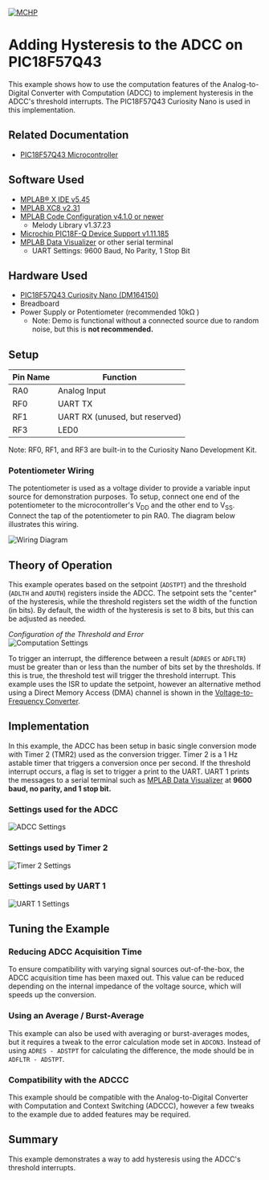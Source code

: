 <!-- Please do not change this logo with link -->
[![MCHP](images/microchip.png)](https://www.microchip.com)

# Adding Hysteresis to the ADCC on PIC18F57Q43

This example shows how to use the computation features of the Analog-to-Digital Converter with Computation (ADCC) to implement hysteresis in the ADCC's threshold interrupts. The PIC18F57Q43 Curiosity Nano is used in this implementation.

## Related Documentation

* [PIC18F57Q43 Microcontroller](https://www.microchip.com/wwwproducts/en/PIC18F57Q43?utm_source=GitHub&utm_medium=TextLink&utm_campaign=MCU8_MMTCha_PIC18FQ43&utm_content=pic18f57q43-hysteresis-adcc-mplab-mcc-github)

## Software Used

* [MPLAB® X IDE v5.45](https://www.microchip.com/en-us/development-tools-tools-and-software/mplab-x-ide?utm_source=GitHub&utm_medium=TextLink&utm_campaign=MCU8_MMTCha_PIC18FQ43&utm_content=pic18f57q43-hysteresis-adcc-mplab-mcc-github)
* [MPLAB XC8 v2.31](https://www.microchip.com/en-us/development-tools-tools-and-software/mplab-xc-compilers?utm_source=GitHub&utm_medium=TextLink&utm_campaign=MCU8_MMTCha_PIC18FQ43&utm_content=pic18f57q43-hysteresis-adcc-mplab-mcc-github)
* [MPLAB Code Configuration v4.1.0 or newer](https://www.microchip.com/mplab/mplab-code-configurator?utm_source=GitHub&utm_medium=TextLink&utm_campaign=MCU8_MMTCha_PIC18FQ43&utm_content=pic18f57q43-hysteresis-adcc-mplab-mcc-github)
  * Melody Library v1.37.23
* [Microchip PIC18F-Q Device Support v1.11.185](https://packs.download.microchip.com/)
* [MPLAB Data Visualizer](https://www.microchip.com/en-us/development-tools-tools-and-software/embedded-software-center/mplab-data-visualizer?utm_source=GitHub&utm_medium=TextLink&utm_campaign=MCU8_MMTCha_PIC18FQ43&utm_content=pic18f57q43-hysteresis-adcc-mplab-mcc-github) or other serial terminal
  * UART Settings: 9600 Baud, No Parity, 1 Stop Bit

## Hardware Used

* [PIC18F57Q43 Curiosity Nano (DM164150)](https://www.microchip.com/developmenttools/ProductDetails/DM164150?utm_source=GitHub&utm_medium=TextLink&utm_campaign=MCU8_MMTCha_PIC18FQ43&utm_content=pic18f57q43-hysteresis-adcc-mplab-mcc-github)
* Breadboard
* Power Supply or Potentiometer (recommended 10k&#8486; )
  * Note: Demo is functional without a connected source due to random noise, but this is **not recommended.**

## Setup

| Pin Name | Function
| -------- | --------
| RA0      | Analog Input
| RF0      | UART TX
| RF1      | UART RX (unused, but reserved)
| RF3      | LED0

Note: RF0, RF1, and RF3 are built-in to the Curiosity Nano Development Kit.

### Potentiometer Wiring

The potentiometer is used as a voltage divider to provide a variable input source for demonstration purposes. To setup, connect one end of the potentiometer to the microcontroller's V<sub>DD</sub> and the other end to V<sub>SS</sub>. Connect the tap of the potentiometer to pin RA0. The diagram below illustrates this wiring.

![Wiring Diagram](./images/wiring.png)

## Theory of Operation

This example operates based on the setpoint (`ADSTPT`) and the threshold (`ADLTH` and `ADUTH`) registers inside the ADCC. The setpoint sets the "center" of the hysteresis, while the threshold registers set the width of the function (in bits). By default, the width of the hysteresis is set to 8 bits, but this can be adjusted as needed.

*Configuration of the Threshold and Error*  
![Computation Settings](./images/computationSettings.PNG)  

To trigger an interrupt, the difference between a result (`ADRES` or `ADFLTR`) must be greater than or less than the number of bits set by the thresholds. If this is true, the threshold test will trigger the threshold interrupt. This example uses the ISR to update the setpoint, however an alternative method using a Direct Memory Access (DMA) channel is shown in the [Voltage-to-Frequency Converter](https://github.com/microchip-pic-avr-examples/pic18f57q43-v-to-f-mplab-mcc).

## Implementation

In this example, the ADCC has been setup in basic single conversion mode with Timer 2 (TMR2) used as the conversion trigger. Timer 2 is a 1 Hz astable timer that triggers a conversion once per second. If the threshold interrupt occurs, a flag is set to trigger a print to the UART. UART 1 prints the messages to a serial terminal such as [MPLAB Data Visualizer](https://www.microchip.com/en-us/development-tools-tools-and-software/embedded-software-center/mplab-data-visualizer?utm_source=GitHub&utm_medium=TextLink&utm_campaign=MCU8_MMTCha_PIC18FQ43&utm_content=pic18f57q43-hysteresis-adcc-mplab-mcc-github) at **9600 baud, no parity, and 1 stop bit.**

### Settings used for the ADCC  
![ADCC Settings](./images/ADCCSettings.PNG)  

### Settings used by Timer 2  
![Timer 2 Settings](./images/TMR2Settings.PNG)  


### Settings used by UART 1
![UART 1 Settings](./images/UARTSettings.PNG)


## Tuning the Example  

### Reducing ADCC Acquisition Time

To ensure compatibility with varying signal sources out-of-the-box, the ADCC acquisition time has been maxed out. This value can be reduced depending on the internal impedance of the voltage source, which will speeds up the conversion.

### Using an Average / Burst-Average

This example can also be used with averaging or burst-averages modes, but it requires a tweak to the error calculation mode set in `ADCON3`. Instead of using `ADRES - ADSTPT` for calculating the difference, the mode should be in `ADFLTR - ADSTPT`.

### Compatibility with the ADCCC

This example should be compatible with the Analog-to-Digital Converter with Computation and Context Switching (ADCCC), however a few tweaks to the example due to added features may be required.

## Summary

This example demonstrates a way to add hysteresis using the ADCC's threshold interrupts.
